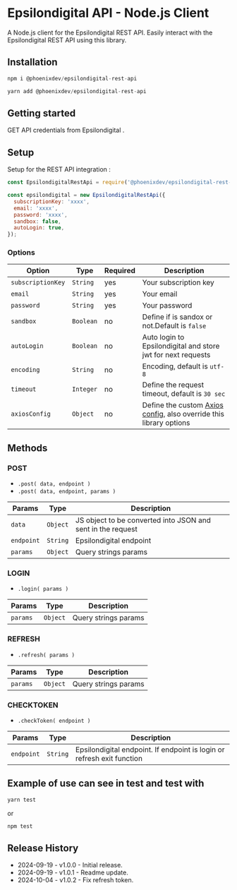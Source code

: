 # Epsilondigital API - Node.js Client

A Node.js client for the Epsilondigital REST API. Easily interact with the Epsilondigital REST API using this library.

## Installation

```js
npm i @phoenixdev/epsilondigital-rest-api
```

```js
yarn add @phoenixdev/epsilondigital-rest-api
```

## Getting started

GET API credentials from Epsilondigital
.

## Setup

Setup for the REST API integration :

```js
const EpsilondigitalRestApi = require('@phoenixdev/epsilondigital-rest-api');

const epsilondigital = new EpsilondigitalRestApi({
  subscriptionKey: 'xxxx',
  email: 'xxxx',
  password: 'xxxx',
  sandbox: false,
  autoLogin: true,
});
```

### Options

| Option            | Type      | Required | Description                                                                                                         |
| ----------------- | --------- | -------- | ------------------------------------------------------------------------------------------------------------------- |
| `subscriptionKey` | `String`  | yes      | Your subscription key                                                                                               |
| `email`           | `String`  | yes      | Your email                                                                                                          |
| `password`        | `String`  | yes      | Your password                                                                                                       |
| `sandbox`         | `Boolean` | no       | Define if is sandox or not.Default is `false`                                                                       |
| `autoLogin`       | `Boolean` | no       | Auto login to Epsilondigital and store jwt for next requests                                                        |
| `encoding`        | `String`  | no       | Encoding, default is `utf-8`                                                                                        |
| `timeout`         | `Integer` | no       | Define the request timeout, default is `30 sec`                                                                     |
| `axiosConfig`     | `Object`  | no       | Define the custom [Axios config](https://github.com/axios/axios#request-config), also override this library options |

## Methods

### POST

- `.post( data, endpoint )`
- `.post( data, endpoint, params )`

| Params     | Type     | Description                                                 |
| ---------- | -------- | ----------------------------------------------------------- |
| `data`     | `Object` | JS object to be converted into JSON and sent in the request |
| `endpoint` | `String` | Epsilondigital endpoint                                     |
| `params`   | `Object` | Query strings params                                        |

### LOGIN

- `.login( params )`

| Params   | Type     | Description          |
| -------- | -------- | -------------------- |
| `params` | `Object` | Query strings params |

### REFRESH

- `.refresh( params )`

| Params   | Type     | Description          |
| -------- | -------- | -------------------- |
| `params` | `Object` | Query strings params |

### CHECKTOKEN

- `.checkToken( endpoint )`

| Params     | Type     | Description                                                            |
| ---------- | -------- | ---------------------------------------------------------------------- |
| `endpoint` | `String` | Epsilondigital endpoint. If endpoint is login or refresh exit function |

## Example of use can see in test and test with

```js
yarn test
```

or

```js
npm test
```

## Release History

- 2024-09-19 - v1.0.0 - Initial release.
- 2024-09-19 - v1.0.1 - Readme update.
- 2024-10-04 - v1.0.2 - Fix refresh token.
